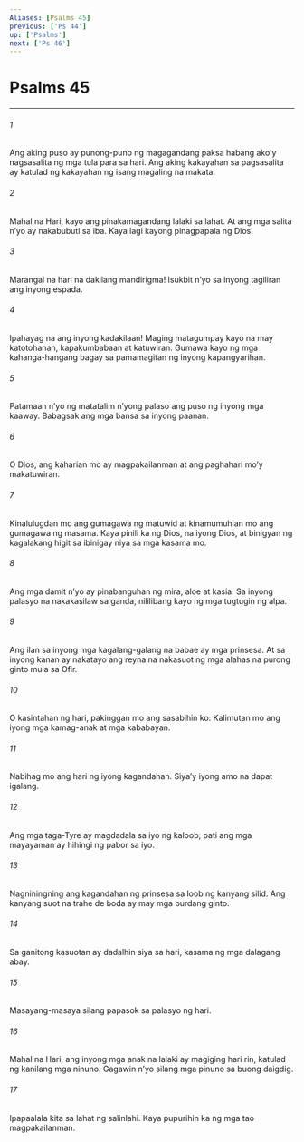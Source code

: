 ```yaml
---
Aliases: [Psalms 45]
previous: ['Ps 44']
up: ['Psalms']
next: ['Ps 46']
---
```

# Psalms 45

***

###### 1
Ang aking puso ay punong-puno ng magagandang paksa habang akoʼy nagsasalita ng mga tula para sa hari. Ang aking kakayahan sa pagsasalita ay katulad ng kakayahan ng isang magaling na makata. 

###### 2
Mahal na Hari, kayo ang pinakamagandang lalaki sa lahat. At ang mga salita nʼyo ay nakabubuti sa iba. Kaya lagi kayong pinagpapala ng Dios. 

###### 3
Marangal na hari na dakilang mandirigma! Isukbit nʼyo sa inyong tagiliran ang inyong espada. 

###### 4
Ipahayag na ang inyong kadakilaan! Maging matagumpay kayo na may katotohanan, kapakumbabaan at katuwiran. Gumawa kayo ng mga kahanga-hangang bagay sa pamamagitan ng inyong kapangyarihan. 

###### 5
Patamaan nʼyo ng matatalim nʼyong palaso ang puso ng inyong mga kaaway. Babagsak ang mga bansa sa inyong paanan. 

###### 6
O Dios, ang kaharian mo ay magpakailanman at ang paghahari moʼy makatuwiran. 

###### 7
Kinalulugdan mo ang gumagawa ng matuwid at kinamumuhian mo ang gumagawa ng masama. Kaya pinili ka ng Dios, na iyong Dios, at binigyan ng kagalakang higit sa ibinigay niya sa mga kasama mo. 

###### 8
Ang mga damit nʼyo ay pinabanguhan ng mira, aloe at kasia. Sa inyong palasyo na nakakasilaw sa ganda, nililibang kayo ng mga tugtugin ng alpa. 

###### 9
Ang ilan sa inyong mga kagalang-galang na babae ay mga prinsesa. At sa inyong kanan ay nakatayo ang reyna na nakasuot ng mga alahas na purong ginto mula sa Ofir. 

###### 10
O kasintahan ng hari, pakinggan mo ang sasabihin ko: Kalimutan mo ang iyong mga kamag-anak at mga kababayan. 

###### 11
Nabihag mo ang hari ng iyong kagandahan. Siyaʼy iyong amo na dapat igalang. 

###### 12
Ang mga taga-Tyre ay magdadala sa iyo ng kaloob; pati ang mga mayayaman ay hihingi ng pabor sa iyo. 

###### 13
Nagniningning ang kagandahan ng prinsesa sa loob ng kanyang silid. Ang kanyang suot na trahe de boda ay may mga burdang ginto. 

###### 14
Sa ganitong kasuotan ay dadalhin siya sa hari, kasama ng mga dalagang abay. 

###### 15
Masayang-masaya silang papasok sa palasyo ng hari. 

###### 16
Mahal na Hari, ang inyong mga anak na lalaki ay magiging hari rin, katulad ng kanilang mga ninuno. Gagawin nʼyo silang mga pinuno sa buong daigdig. 

###### 17
Ipapaalala kita sa lahat ng salinlahi. Kaya pupurihin ka ng mga tao magpakailanman.
